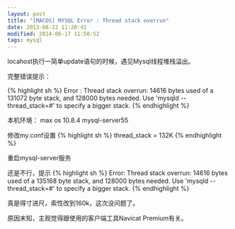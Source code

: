 ```yaml
---
layout: post
title: "[MACOS] MYSQL Error : Thread stack overrun"
date: 2013-08-22 11:20:41
modified: 2014-06-17 11:50:52
tags: mysql
---
```

locahost执行一简单update语句的时候，遇见Mysql线程堆栈溢出。

完整错误提示：

{% highlight sh %}
Error : Thread stack overrun: 14616 bytes used of a 131072 byte stack, and 128000 bytes needed. Use 'mysqld --thread_stack=#' to specify a bigger stack.
{% endhighlight %}

本机环境：
max os 10.8.4
mysql-server55

修改my.conf设置
{% highlight sh %}
thread_stack = 132K
{% endhighlight %}

重启mysql-server服务

还是不行，提示
{% highlight sh %}
Error: Thread stack overrun: 14616 bytes used of a 135168 byte stack, and 128000 bytes needed. Use 'mysqld --thread_stack=#' to specify a bigger stack.
{% endhighlight %}

真是得寸进尺，索性改到160k，这次没问题了。

原因未知，主观觉得跟使用的客户端工具Navicat Premium有关。